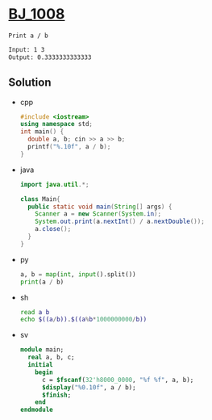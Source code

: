 # [BJ_1008](https://acmicpc.net/problem/1008)

```en
Print a / b
```

```txt
Input: 1 3
Output: 0.3333333333333
```

## Solution

* cpp

  ```cpp
  #include <iostream>
  using namespace std;
  int main() {
    double a, b; cin >> a >> b;
    printf("%.10f", a / b);
  }
  ```

* java

  ```java
  import java.util.*;

  class Main{
    public static void main(String[] args) {
      Scanner a = new Scanner(System.in);
      System.out.print(a.nextInt() / a.nextDouble());
      a.close();
    }
  }
  ```

* py

  ```py
  a, b = map(int, input().split())
  print(a / b)
  ```

* sh

  ```sh
  read a b
  echo $((a/b)).$((a%b*1000000000/b))
  ```

* sv

  ```sv
  module main;
    real a, b, c;
    initial
      begin
        c = $fscanf(32'h8000_0000, "%f %f", a, b);
        $display("%0.10f", a / b);
        $finish;
      end
  endmodule
  ```
